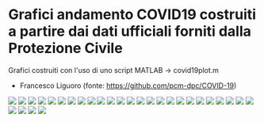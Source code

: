 # Grafici andamento COVID19 costruiti a partire dai dati ufficiali forniti dalla Protezione Civile 
Grafici costruiti con l'uso di uno script MATLAB -> covid19plot.m

- Francesco Liguoro
(fonte: https://github.com/pcm-dpc/COVID-19)

![](Grafici/Nazionale.png)
![](Grafici/GioNazionale.png)
![](Grafici/LogNazionale.png)
![](Grafici/Valle%20d'Aosta.png)
![](Grafici/ospedalizzatiValle%20d'Aosta.png)
![](Grafici/Lombardia.png)
![](Grafici/ospedalizzatiLombardia.png)
![](Grafici/Emilia%20Romagna.png)
![](Grafici/ospedalizzatiEmilia%20Romagna.png)
![](Grafici/Veneto.png)
![](Grafici/ospedalizzatiVeneto.png)
![](Grafici/Marche.png)
![](Grafici/ospedalizzatiMarche.png)
![](Grafici/Toscana.png)
![](Grafici/ospedalizzatiToscana.png)
![](Grafici/Abruzzo.png)
![](Grafici/ospedalizzatiAbruzzo.png)
![](Grafici/Lazio.png)
![](Grafici/ospedalizzatiLazio.png)
![](Grafici/Campania.png)
![](Grafici/ospedalizzatiCampania.png)
![](Grafici/Puglia.png)
![](Grafici/ospedalizzatiPuglia.png)
![](Grafici/Calabria.png)
![](Grafici/ospedalizzatiCalabria.png)
![](Grafici/Sicilia.png)
![](Grafici/ospedalizzatiSicilia.png)
![](Grafici/Sardegna.png)
![](Grafici/ospedalizzatiSardegna.png)

